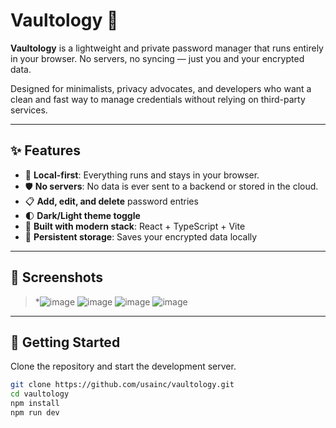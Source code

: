 # Vaultology 🔐

**Vaultology** is a lightweight and private password manager that runs entirely in your browser. No servers, no syncing — just you and your encrypted data.

Designed for minimalists, privacy advocates, and developers who want a clean and fast way to manage credentials without relying on third-party services.

---

## ✨ Features

- 🔐 **Local-first**: Everything runs and stays in your browser.
- 🛡️ **No servers**: No data is ever sent to a backend or stored in the cloud.
- 📋 **Add, edit, and delete** password entries
- 🌓 **Dark/Light theme toggle**
- 🧩 **Built with modern stack**: React + TypeScript + Vite
- 💾 **Persistent storage**: Saves your encrypted data locally

---

## 📸 Screenshots

> *![image](https://github.com/user-attachments/assets/1e1d6d24-383f-4d46-ad36-bc54befe9ea9)
![image](https://github.com/user-attachments/assets/df9bfaa5-b192-4f56-b93f-fd7e1bbdc95d)
![image](https://github.com/user-attachments/assets/5fd4b4b1-d825-41b1-862c-c6dd121d4ec7)
> ![image](https://github.com/user-attachments/assets/62b4dbdc-609b-42a8-8519-dc67f4aac77e)




---

## 🚀 Getting Started

Clone the repository and start the development server.

```bash
git clone https://github.com/usainc/vaultology.git
cd vaultology
npm install
npm run dev

